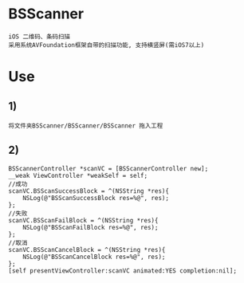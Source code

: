 # BSScanner
	iOS 二维码、条码扫描
	采用系统AVFoundation框架自带的扫描功能, 支持横竖屏(需iOS7以上)

# Use
## 1)
	将文件夹BSScanner/BSScanner/BSScanner 拖入工程
## 2)
	BSScannerController *scanVC = [BSScannerController new];
    __weak ViewController *weakSelf = self;
    //成功
    scanVC.BSScanSuccessBlock = ^(NSString *res){
        NSLog(@"BSScanSuccessBlock res=%@", res);
    };
    //失败
    scanVC.BSScanFailBlock = ^(NSString *res){
        NSLog(@"BSScanFailBlock res=%@", res);
    };
    //取消
    scanVC.BSScanCancelBlock = ^(NSString *res){
        NSLog(@"BSScanCancelBlock res=%@", res);
    };
    [self presentViewController:scanVC animated:YES completion:nil];